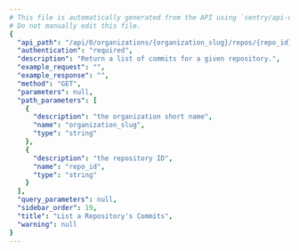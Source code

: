 ```yaml
---
# This file is automatically generated from the API using `sentry/api-docs/generator.py.`
# Do not manually edit this file.
{
  "api_path": "/api/0/organizations/{organization_slug}/repos/{repo_id}/commits/", 
  "authentication": "required", 
  "description": "Return a list of commits for a given repository.", 
  "example_request": "", 
  "example_response": "", 
  "method": "GET", 
  "parameters": null, 
  "path_parameters": [
    {
      "description": "the organization short name", 
      "name": "organization_slug", 
      "type": "string"
    }, 
    {
      "description": "the repository ID", 
      "name": "repo_id", 
      "type": "string"
    }
  ], 
  "query_parameters": null, 
  "sidebar_order": 19, 
  "title": "List a Repository's Commits", 
  "warning": null
}
---
```

